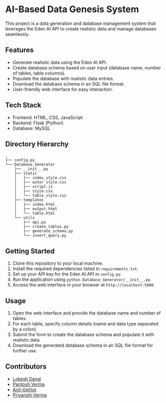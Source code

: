 # AI-Based Data Genesis System

This project is a data generation and database management system that leverages the Eden AI API to create realistic data and manage databases seamlessly.

## Features

- Generate realistic data using the Eden AI API.
- Create database schema based on user input (database name, number of tables, table columns).
- Populate the database with realistic data entries.
- Download the database schema in an SQL file format.
- User-friendly web interface for easy interaction.

## Tech Stack

- Frontend: HTML, CSS, JavaScript
- Backend: Flask (Python)
- Database: MySQL

## Directory Hierarchy

```
.
├── config.py
└── Database_Generator
    ├── __init__.py
    ├── static
    │   ├── index_style.css
    │   ├── outer_style.css
    │   ├── script.js
    │   ├── style.css
    │   └── table_style.css
    ├── templates
    │   ├── index.html
    │   ├── output.html
    │   └── table.html
    └── utils
        ├── api.py
        ├── create_tables.py
        ├── generate_schema.py
        └── insert_query.py
```

## Getting Started

1. Clone this repository to your local machine.
2. Install the required dependencies listed in `requirements.txt`.
3. Set up your API key for the Eden AI API in `config.py`.
4. Run the application using `python Database_Generator/__init__.py`.
5. Access the web interface in your browser at `http://localhost:5000`.

## Usage

1. Open the web interface and provide the database name and number of tables.
2. For each table, specify column details (name and data type separated by a colon).
3. Submit the form to create the database schema and populate it with realistic data.
4. Download the generated database schema in an SQL file format for further use.

## Contributors

- [Lokesh Dangi](https://github.com/lokeshdangii)
- [Paritosh Verma](https://github.com/Rockposedon)
- [Anil-Gehlot](https://github.com/anil-gehlot)
- [Priyanshi Verma](https://github.com/ps1231)

